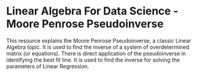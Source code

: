 # Linear Algebra For Data Science - Moore Penrose Pseudoinverse
This resource explains the Moore Penrose Pseudoinverse, a classic Linear Algebra topic. It is used to find the inverse of a
system of overdetermined matrix (or equations).
There is direct application of the pseudoinverse in identifying the best fit line. It is used to find the inverse for 
solving the parameters of Linear Regression. 
